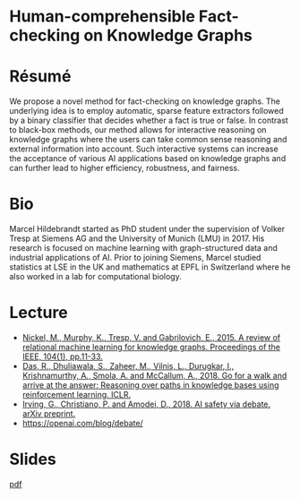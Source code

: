 # Human-comprehensible Fact-checking on Knowledge Graphs

# Résumé

We propose a novel method for fact-checking on knowledge graphs. The
underlying idea is to employ automatic, sparse feature extractors
followed by a binary classifier that decides whether a fact is true or
false. In contrast to black-box methods, our method allows for
interactive reasoning on knowledge graphs where the users can take
common sense reasoning and external information into account. Such
interactive systems can increase the acceptance of various AI
applications based on knowledge graphs and can further lead to higher
efficiency, robustness, and fairness.

# Bio

Marcel Hildebrandt started as PhD student under the supervision of
Volker Tresp at Siemens AG and the University of Munich (LMU)
in 2017. His research is focused on machine learning with
graph-structured data and industrial applications of AI. Prior to
joining Siemens, Marcel studied statistics at LSE in the UK and
mathematics at EPFL in Switzerland where he also worked in a lab for
computational biology.

# Lecture

* [Nickel, M., Murphy, K., Tresp, V. and Gabrilovich, E., 2015. A review of relational machine learning for knowledge graphs. Proceedings of the IEEE, 104(1), pp.11-33.](https://arxiv.org/abs/1503.00759)
* [Das, R., Dhuliawala, S., Zaheer, M., Vilnis, L., Durugkar, I., Krishnamurthy, A., Smola, A. and McCallum, A., 2018. Go for a walk and arrive at the answer: Reasoning over paths in knowledge bases using reinforcement learning. ICLR.](https://arxiv.org/pdf/1711.05851.pdf)
* [Irving, G., Christiano, P. and Amodei, D., 2018. AI safety via debate. arXiv preprint.](https://arxiv.org/abs/1805.00899)
* https://openai.com/blog/debate/

# Slides

[pdf](DebateDynamics_meetup.pdf)
